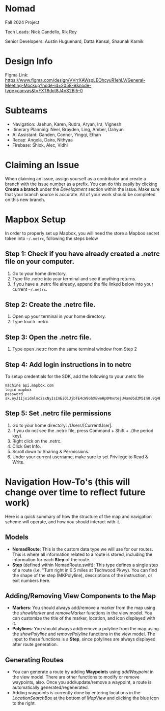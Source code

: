 # Nomad
Fall 2024 Project

Tech Leads: Nick Candello, Rik Roy

Senior Developers: Austin Huguenard, Datta Kansal, Shaunak Karnik

# Design Info
Figma Link: https://www.figma.com/design/VVrrXAWspLEOhcyuR1ehLV/General-Meeting-Mockup?node-id=2058-9&node-type=canvas&t=FXT8dot8J4nS2Bi5-0

# Subteams
- Navigation: Jaehun, Karen, Rudra, Aryan, Ira, Vignesh
- Itinerary Planning: Neel, Brayden, Ling, Amber, Dahyun
- AI Assistant: Ganden, Connor, Yingqi, Ethan
- Recap: Angela, Daira, Nithyaa
- Firebase: Shlok, Alec, Vidhi

# Claiming an Issue
When claiming an issue, assign yourself as a contributor and create a branch with the issue number as a prefix. You can do this easily by clicking **Create a branch** under the *Development* section within the issue. Make sure that your branch source is accurate. All of your work should be completed on this new branch.


# Mapbox Setup

In order to properly set up Mapbox, you will need the store a Mapbox secret token into ```~/.netrc```, following the steps below

## Step 1: Check if you have already created a .netrc file on your computer.

1. Go to your home directory.
2. Type file .netrc into your terminal and see if anything returns.
3. If you have a .netrc file already, append the file linked below into your current ```~/.netrc```.

## Step 2: Create the .netrc file.

1. Open up your terminal in your home directory.
2. Type touch .netrc.

## Step 3: Open the .netrc file.
1. Type open .netrc from the same terminal window from Step 2

## Step 4: Add login instructions in to netrc
To setup credentials for the SDK, add the following to your .netrc file

```
machine api.mapbox.com
login mapbox
password sk.eyJ1Ijoidmlnc2sxNyIsImEiOiJjbTE4cW9obXEweHp0MmxtejU4am05d3M5In0.9q4B3Ds8_VYsye4wAslhPg
```

## Step 5: Set .netrc file permissions

1. Go to your home directory: /Users/[CurrentUser].
2. If you do not see the .netrc file, press Command + Shift + .(the period key).
3. Right click on the .netrc.
4. Click Get Info.
5. Scroll down to Sharing & Permissions.
6. Under your current username, make sure to set Privilege to Read & Write.

# Navigation How-To's (this will change over time to reflect future work)
Here is a quick summary of how the structure of the map and navigation scheme will operate, and how you should interact with it. 

## Models
- **NomadRoute**: This is the custom data type we will use for our routes. This is where all information related to a route is stored, including the information for each **Step** of the route.
- **Step** (defined within NomadRoute.swift): This type defines a single step of a route (i.e. "Turn right in 0.5 miles at Techwood Pkwy). You can find the shape of the step (MKPolyline), descriptions of the instruction, or exit numbers here.

## Adding/Removing View Components to the Map
- **Markers**: You should always add/remove a marker from the map using the *showMarker* and *removeMarker* functions in the view model. You can customize the title of the marker, location, and icon displayed with it.
- **Polylines**: You should always add/remove a polyline from the map using the *showPolyline* and *removePolyline* functions in the view model. The input to these functions is a **Step**, since polylines are always displayed after route generation.

## Generating Routes
- You can generate a route by adding **Waypoint**s using *addWaypoint* in the view model. There are other functions to modify or remove waypoints, also. Once you add/update/remove a waypoint, a route is automatically generated/regenerated.
- Adding waypoints is currently done by entering locations in the *LocationSearchBox* at the bottom of *MapView* and clicking the blue icon to the right.
